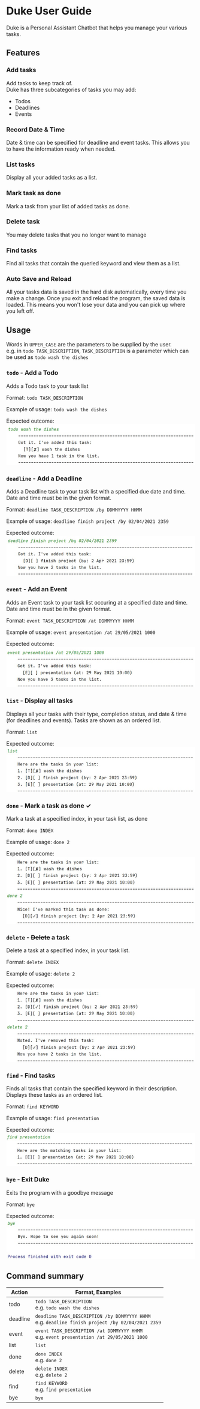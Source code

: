# Duke User Guide
Duke is a Personal Assistant Chatbot that helps you manage your various tasks. 

## Features 

### Add tasks
Add tasks to keep track of.  
Duke has three subcategories of tasks you may add: 
* Todos
* Deadlines
* Events  

### Record Date & Time 
Date & time can be specified for deadline and event tasks. This allows you to have the information ready when needed. 

### List tasks
Display all your added tasks as a list.

### Mark task as done
Mark a task from your list of added tasks as done.

### Delete task
You may delete tasks that you no longer want to manage

### Find tasks
Find all tasks that contain the queried keyword and view them as a list. 

### Auto Save and Reload
All your tasks data is saved in the hard disk automatically, every time you make a change. Once you exit and reload the program, the saved data is loaded. This means you won't lose your data and you can pick up where you left off. 


## Usage
Words in `UPPER_CASE` are the parameters to be supplied by the user.
<br>e.g. in `todo TASK_DESCRIPTION`, `TASK_DESCRIPTION` is a parameter which can be used as `todo wash the dishes`

### `todo` - Add a Todo

Adds a Todo task to your task list 

Format: `todo TASK_DESCRIPTION`

Example of usage:
`todo wash the dishes`

Expected outcome:  
![](todo.jpg)

### `deadline` - Add a Deadline

Adds a Deadline task to your task list with a specified due date and time. Date and time must be in the given format. 

Format: `deadline TASK_DESCRIPTION /by DDMMYYYY HHMM`

Example of usage:
`deadline finish project /by 02/04/2021 2359`

Expected outcome:  
![](deadline.jpg)

### `event` - Add an Event

Adds an Event task to your task list occuring at a specified date and time. Date and time must be in the given format.

Format: `event TASK_DESCRIPTION /at DDMMYYYY HHMM`

Example of usage:
`event presentation /at 29/05/2021 1000`

Expected outcome:  
![](event.jpg)

### `list` - Display all tasks

Displays all your tasks with their type, completion status, and date & time (for deadlines and events). Tasks are shown as an ordered list.

Format: `list`

Expected outcome:  
![](list.jpg)

### `done` - Mark a task as done ✓

Mark a task at a specified index, in your task list, as done

Format: `done INDEX`

Example of usage:
`done 2`

Expected outcome:  
![](done.jpg)

### `delete` - ~~Delete~~ a task

Delete a task at a specified index, in your task list.

Format: `delete INDEX`

Example of usage:
`delete 2`

Expected outcome:  
![](delete.jpg)

### `find` - Find tasks

Finds all tasks that contain the specified keyword in their description. Displays these tasks as an ordered list.

Format: `find KEYWORD`

Example of usage:
`find presentation`

Expected outcome:  
![](find.jpg)

### `bye` - Exit Duke

Exits the program with a goodbye message

Format: `bye`

Expected outcome:  
![](bye.jpg)

## Command summary

Action | Format, Examples
------ | ----------------
todo | `todo TASK_DESCRIPTION` <br> e.g. `todo wash the dishes`
deadline | `deadline TASK_DESCRIPTION /by DDMMYYYY HHMM` <br> e.g. `deadline finish project /by 02/04/2021 2359`
event | `event TASK_DESCRIPTION /at DDMMYYYY HHMM` <br> e.g. `event presentation /at 29/05/2021 1000`
list | `list`
done | `done INDEX` <br> e.g. `done 2`
delete | `delete INDEX` <br> e.g. `delete 2`
find | `find KEYWORD` <br> e.g. `find presentation`
bye | `bye`